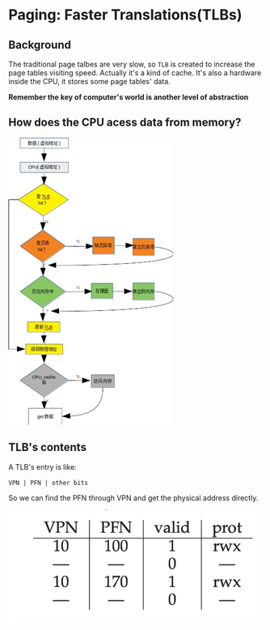 # Paging: Faster Translations(TLBs)

## Background

The traditional page talbes are very slow, so `TLB` is created to increase the page tables visiting speed. Actually it's a kind of cache. It's also a hardware inside the CPU, it stores some page tables' data.

**Remember the key of computer's world is another level of abstraction**

## How does the CPU acess data from memory? 

![memory-visit-progress.jpg](./memory-visit-progress.jpg)


## TLB's contents

A TLB's entry is like:

```
VPN | PFN | other bits
```

So we can find the PFN through VPN and get the physical address directly.

![a-tlb-content.jpg](./a-tlb-content.jpg)